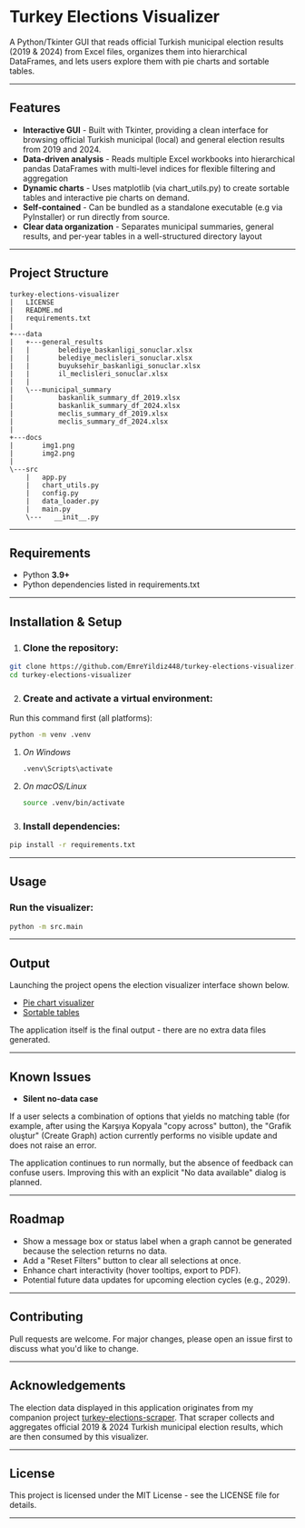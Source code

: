 # Turkey Elections Visualizer

A Python/Tkinter GUI that reads official Turkish municipal election results (2019 & 2024) from Excel files, organizes them into hierarchical DataFrames, and lets users explore them with pie charts and sortable tables.

---

## Features
- **Interactive GUI** - Built with Tkinter, providing a clean interface for browsing official Turkish municipal (local) and general election results from 2019 and 2024.
- **Data-driven analysis** - Reads multiple Excel workbooks into hierarchical pandas DataFrames with multi-level indices for flexible filtering and aggregation
- **Dynamic charts** - Uses matplotlib (via chart_utils.py) to create sortable tables and interactive pie charts on demand.
- **Self-contained** - Can be bundled as a standalone executable (e.g via PyInstaller) or run directly from source.
- **Clear data organization** - Separates municipal summaries, general results, and per-year tables in a well-structured directory layout

---

## Project Structure
```
turkey-elections-visualizer
|   LICENSE
|   README.md
|   requirements.txt
|   
+---data
|   +---general_results
|   |       belediye_baskanligi_sonuclar.xlsx
|   |       belediye_meclisleri_sonuclar.xlsx
|   |       buyuksehir_baskanligi_sonuclar.xlsx
|   |       il_meclisleri_sonuclar.xlsx
|   |       
|   \---municipal_summary
|           baskanlik_summary_df_2019.xlsx
|           baskanlik_summary_df_2024.xlsx
|           meclis_summary_df_2019.xlsx
|           meclis_summary_df_2024.xlsx
|           
+---docs
|       img1.png
|       img2.png
|       
\---src
    |   app.py
    |   chart_utils.py
    |   config.py
    |   data_loader.py
    |   main.py
    \---   __init__.py
```
---

## Requirements
* Python **3.9+**  
* Python dependencies listed in requirements.txt
---

## Installation & Setup

1. ### Clone the repository:
```bash
git clone https://github.com/EmreYildiz448/turkey-elections-visualizer.git
cd turkey-elections-visualizer
```

2. ### Create and activate a virtual environment:

Run this command first (all platforms):
```bash
python -m venv .venv
```

1. *On Windows*

    ```bash
    .venv\Scripts\activate
    ```

2. *On macOS/Linux*

    ```bash
    source .venv/bin/activate
    ```

3. ### Install dependencies:
```bash
pip install -r requirements.txt
```
---

## Usage

### Run the visualizer:
```bash
python -m src.main
```
---

## Output
Launching the project opens the election visualizer interface shown below.
- [Pie chart visualizer](docs/img1.png)
- [Sortable tables](docs/img2.png)

The application itself is the final output - there are no extra data files generated.

---

## Known Issues

- **Silent no-data case**

If a user selects a combination of options that yields no matching table (for example, after using the Karşıya Kopyala "copy across" button), the "Grafik oluştur" (Create Graph) action currently performs no visible update and does not raise an error.

The application continues to run normally, but the absence of feedback can confuse users. Improving this with an explicit "No data available" dialog is planned.

---

## Roadmap

- Show a message box or status label when a graph cannot be generated because the selection returns no data.
- Add a "Reset Filters" button to clear all selections at once.
- Enhance chart interactivity (hover tooltips, export to PDF).
- Potential future data updates for upcoming election cycles (e.g., 2029).
---

## Contributing

Pull requests are welcome. For major changes, please open an issue first to discuss what you'd like to change.

---

## Acknowledgements

The election data displayed in this application originates from my companion project [turkey-elections-scraper](https://github.com/EmreYildiz448/turkey-elections-scraper.git).
That scraper collects and aggregates official 2019 & 2024 Turkish municipal election results, which are then consumed by this visualizer.

---

## License

This project is licensed under the MIT License - see the LICENSE file for details.

---